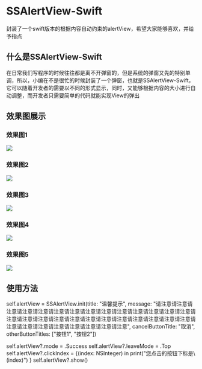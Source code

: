 # SSAlertView-Swift
封装了一个swift版本的根据内容自动约束的alertView，希望大家能够喜欢，并给予指点

<html>
<body>
<h2>什么是SSAlertView-Swift</h2>
<p>在日常我们写程序的时候往往都是离不开弹窗的，但是系统的弹窗又先的特别单调，所以，小编在不是很忙的时候封装了一个弹窗，也就是SSAlertView-Swift，它可以随着开发者的需要以不同的形式显示，同时，又能够根据内容的大小进行自动调整，而开发者只需要简单的代码就能实现View的弹出</p>

<h2>效果图展示</h2>

<h3>效果图1</h3>
<p><img src="file:///Users/ailishi/Desktop/346D2308-E0E8-4A59-86E3-33294560EFBB.png"></p>

<h3>效果图2</h3>
<p><img src="file:///Users/ailishi/Desktop/A92A34A2-1C29-4138-8525-9BEA796EEF49.png"></p>
<h3>效果图3</h3>
<p><img src="file:///Users/ailishi/Desktop/CBF51BA1-0143-4424-B3DE-83EC23169CB0.png"/></p>
<h3>效果图4</h3>
<p><img src="file:///Users/ailishi/Desktop/58B3726A-799A-4C43-B67B-6B52F6D8087E.png"/></p>
<h3>效果图5</h3>
<p><img src="file:///Users/ailishi/Desktop/5AE7CA22-B4B5-4FE7-820A-C7C816A1F8F6.png"/></p>

<h2>使用方法</h2>
<p>self.alertView = SSAlertView.init(title: "温馨提示", message: "请注意请注意请注意请注意请注意请注意请注意请注意请注意请注意请注意请注意请注意请注意请注意请注意请注意请注意请注意请注意请注意请注意请注意请注意请注意请注意请注意请注意请注意请注意请注意请注意请注意请注意", cancelButtonTitle: "取消", otherButtonTitles: ["按钮1", "按钮2"])</p>
        self.alertView?.mode = .Success
        self.alertView?.leaveMode = .Top
        self.alertView?.clickIndex = {(index: NSInteger) in
            print("您点击的按钮下标是\(index)")
        }
        self.alertView?.show()
</body>

</html>